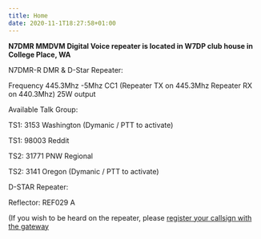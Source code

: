 ```yaml
---
title: Home
date: 2020-11-1T18:27:58+01:00
---
```

**N7DMR MMDVM Digital Voice repeater is located in W7DP club house in College Place, WA**

N7DMR-R DMR & D-Star Repeater:

Frequency 445.3Mhz -5Mhz CC1 (Repeater TX on 445.3Mhz Repeater RX on 440.3Mhz) 25W output

Available Talk Group:

TS1: 3153 Washington (Dymanic / PTT to activate)

TS1: 98003 Reddit

TS2: 31771 PNW Regional

TS2: 3141 Oregon (Dymanic / PTT to activate)

D-STAR Repeater:

Reflector: REF029 A 

(If you wish to be heard on the repeater, please [register your callsign with the gateway](http://wa7dre.org/registration/wa7dre-instructions.php)
